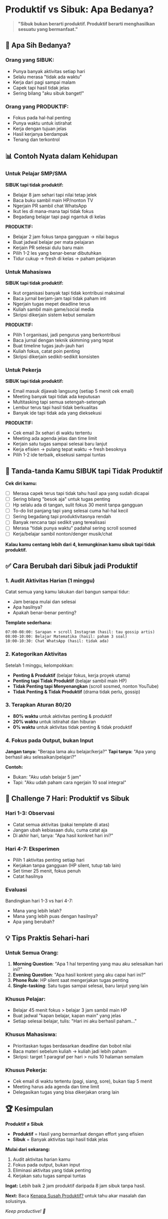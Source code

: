 # Produktif vs Sibuk: Apa Bedanya?

> **"Sibuk bukan berarti produktif. Produktif berarti menghasilkan sesuatu yang bermanfaat."**



## 🤔 Apa Sih Bedanya?

### Orang yang SIBUK:
- Punya banyak aktivitas setiap hari
- Selalu merasa "tidak ada waktu"
- Kerja dari pagi sampai malam
- Capek tapi hasil tidak jelas
- Sering bilang "aku sibuk banget!"

### Orang yang PRODUKTIF:
- Fokus pada hal-hal penting
- Punya waktu untuk istirahat
- Kerja dengan tujuan jelas
- Hasil kerjanya berdampak
- Tenang dan terkontrol



## 📊 Contoh Nyata dalam Kehidupan

### Untuk Pelajar SMP/SMA

**SIBUK tapi tidak produktif:**
- Belajar 8 jam sehari tapi nilai tetap jelek
- Baca buku sambil main HP/nonton TV
- Ngerjain PR sambil chat WhatsApp
- Ikut les di mana-mana tapi tidak fokus
- Begadang belajar tapi pagi ngantuk di kelas

**PRODUKTIF:**
- Belajar 2 jam fokus tanpa gangguan → nilai bagus
- Buat jadwal belajar per mata pelajaran
- Kerjain PR selesai dulu baru main
- Pilih 1-2 les yang benar-benar dibutuhkan
- Tidur cukup → fresh di kelas → paham pelajaran

### Untuk Mahasiswa

**SIBUK tapi tidak produktif:**
- Ikut organisasi banyak tapi tidak kontribusi maksimal
- Baca jurnal berjam-jam tapi tidak paham inti
- Ngerjain tugas mepet deadline terus
- Kuliah sambil main game/social media
- Skripsi dikerjain sistem kebut semalam

**PRODUKTIF:**
- Pilih 1 organisasi, jadi pengurus yang berkontribusi
- Baca jurnal dengan teknik skimming yang tepat
- Buat timeline tugas jauh-jauh hari
- Kuliah fokus, catat poin penting
- Skripsi dikerjain sedikit-sedikit konsisten

### Untuk Pekerja

**SIBUK tapi tidak produktif:**
- Email masuk dijawab langsung (setiap 5 menit cek email)
- Meeting banyak tapi tidak ada keputusan
- Multitasking tapi semua setengah-setengah
- Lembur terus tapi hasil tidak berkualitas
- Banyak ide tapi tidak ada yang dieksekusi

**PRODUKTIF:**
- Cek email 3x sehari di waktu tertentu
- Meeting ada agenda jelas dan time limit
- Kerjain satu tugas sampai selesai baru lanjut
- Kerja efisien → pulang tepat waktu → fresh besoknya
- Pilih 1-2 ide terbaik, eksekusi sampai tuntas



## 🚨 Tanda-tanda Kamu SIBUK tapi Tidak Produktif

**Cek diri kamu:**
- [ ] Merasa capek terus tapi tidak tahu hasil apa yang sudah dicapai
- [ ] Sering bilang "besok aja" untuk tugas penting
- [ ] Hp selalu ada di tangan, sulit fokus 30 menit tanpa gangguan
- [ ] To-do list panjang tapi yang selesai cuma hal-hal kecil
- [ ] Sering begadang tapi produktivitasnya rendah
- [ ] Banyak rencana tapi sedikit yang terealisasi
- [ ] Merasa "tidak punya waktu" padahal sering scroll sosmed
- [ ] Kerja/belajar sambil nonton/denger musik/chat

**Kalau kamu centang lebih dari 4, kemungkinan kamu sibuk tapi tidak produktif.**



## ✅ Cara Berubah dari Sibuk jadi Produktif

### 1. **Audit Aktivitas Harian (1 minggu)**
Catat semua yang kamu lakukan dari bangun sampai tidur:
- Jam berapa mulai dan selesai
- Apa hasilnya?
- Apakah benar-benar penting?

**Template sederhana:**
```
07:00-08:00: Sarapan + scroll Instagram (hasil: tau gossip artis)
08:00-10:00: Belajar Matematika (hasil: paham 3 soal)
10:00-10:30: Chat WhatsApp (hasil: tidak ada)
```

### 2. **Kategorikan Aktivitas**
Setelah 1 minggu, kelompokkan:
- **Penting & Produktif** (belajar fokus, kerja proyek utama)
- **Penting tapi Tidak Produktif** (belajar sambil main HP)
- **Tidak Penting tapi Menyenangkan** (scroll sosmed, nonton YouTube)
- **Tidak Penting & Tidak Produktif** (drama tidak perlu, gossip)

### 3. **Terapkan Aturan 80/20**
- **80% waktu** untuk aktivitas penting & produktif
- **20% waktu** untuk istirahat dan hiburan
- **0% waktu** untuk aktivitas tidak penting & tidak produktif

### 4. **Fokus pada Output, bukan Input**
**Jangan tanya:** "Berapa lama aku belajar/kerja?"
**Tapi tanya:** "Apa yang berhasil aku selesaikan/pelajari?"

**Contoh:**
- Bukan: "Aku udah belajar 5 jam"
- Tapi: "Aku udah paham cara ngerjain 10 soal integral"



## 🎯 Challenge 7 Hari: Produktif vs Sibuk

### Hari 1-3: Observasi
- Catat semua aktivitas (pakai template di atas)
- Jangan ubah kebiasaan dulu, cuma catat aja
- Di akhir hari, tanya: "Apa hasil konkret hari ini?"

### Hari 4-7: Eksperimen
- Pilih 1 aktivitas penting setiap hari
- Kerjakan tanpa gangguan (HP silent, tutup tab lain)
- Set timer 25 menit, fokus penuh
- Catat hasilnya

### Evaluasi
Bandingkan hari 1-3 vs hari 4-7:
- Mana yang lebih lelah?
- Mana yang lebih puas dengan hasilnya?
- Apa yang berubah?



## 💡 Tips Praktis Sehari-hari

### Untuk Semua Orang:
1. **Morning Question**: "Apa 1 hal terpenting yang mau aku selesaikan hari ini?"
2. **Evening Question**: "Apa hasil konkret yang aku capai hari ini?"
3. **Phone Rule**: HP silent saat mengerjakan tugas penting
4. **Single-tasking**: Satu tugas sampai selesai, baru lanjut yang lain

### Khusus Pelajar:
- Belajar 45 menit fokus > belajar 3 jam sambil main HP
- Buat jadwal "kapan belajar, kapan main" yang jelas
- Setiap selesai belajar, tulis: "Hari ini aku berhasil paham..."

### Khusus Mahasiswa:
- Prioritaskan tugas berdasarkan deadline dan bobot nilai
- Baca materi sebelum kuliah → kuliah jadi lebih paham
- Skripsi: target 1 paragraf per hari > nulis 10 halaman semalam

### Khusus Pekerja:
- Cek email di waktu tertentu (pagi, siang, sore), bukan tiap 5 menit
- Meeting harus ada agenda dan time limit
- Delegasikan tugas yang bisa dikerjakan orang lain



## 🏆 Kesimpulan

**Produktif ≠ Sibuk**

- **Produktif** = Hasil yang bermanfaat dengan effort yang efisien
- **Sibuk** = Banyak aktivitas tapi hasil tidak jelas

**Mulai dari sekarang:**
1. Audit aktivitas harian kamu
2. Fokus pada output, bukan input
3. Eliminasi aktivitas yang tidak penting
4. Kerjakan satu tugas sampai tuntas

**Ingat:** Lebih baik 2 jam produktif daripada 8 jam sibuk tanpa hasil.



**Next:** Baca [Kenapa Susah Produktif?](./02-masalah-produktivitas.md) untuk tahu akar masalah dan solusinya.

*Keep productive! 💪*
